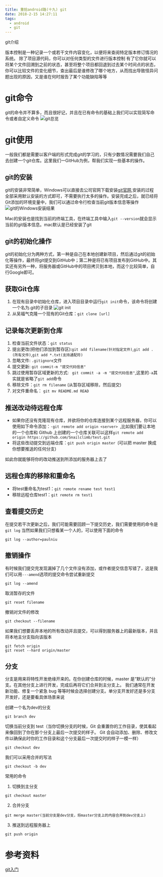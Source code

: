 ```yaml
---
title: 重拾android路(十九) git
date: 2018-2-15 14:27:11
tags:
  - android
  - git
---
```


git介绍
<!--more-->
版本控制是一种记录一个或若干文件内容变化，以便将来查阅特定版本修订情况的系统。 除了项目源代码，你可以对任何类型的文件进行版本控制
有了它你就可以将某个文件回溯到之前的状态，甚至将整个项目都回退到过去某个时间点的状态，你可以比较文件的变化细节，查出最后是谁修改了哪个地方，从而找出导致怪异问题出现的原因，又是谁在何时报告了某个功能缺陷等等

# git命令
git的命令并不算多，而且很好记，并且在已有命令的基础上我们可以实现简写命令或者自定义命令
![git总览](/assets/git/git01.png)

# git使用
一般我们都是需要以客户端的形式完成git的学习的，只有少数情况需要我们自己去创建一个git仓库。这里我们一GitHub为例，帮我们实现一些基本的操作。

## git的安装
git的安装非常简单，Windows可以直接去公司官网下载安装[git官网](https://git-scm.com/),安装的过程全部采用默认安装的方式即可，不需要执行太多的操作。安装完成之后，就已经将Git添加的环境变量中，我们可以通过命令行检查当前git版本信息等操作
![git的Windows安装结果](/assets/git/git02.png)

Mac的安装也是找到当前的终端工具，在终端工具中输入```git --version```就会显示当前的git版本信息。mac默认是已经安装了git

## git的初始化操作
git的初始化分为两种方式，第一种是自己在本地创建新项目，然后通过git的初始化等操作，最终将git提交到GitHub中；第二种是将已有项目发布到GitHub中。其实还有另外一种，将服务器或GitHub中的项目拷贝到本地，而这个比较简单，自行Google即可。

## 获取Git仓库
1. 在现有目录中初始化仓库，进入项目目录中运行```git init```命令，该命令将创建一个名为.git的子目录
![git init](/assets/git/git03.png)
2. 从吴福气克隆一个现有的Git仓库：```git clone [url] ```

## 记录每次更新到仓库
1. 检查当前文件状态：```git status```
2. 提出更改(把他们添加到暂存区):```git add filename(针对指定文件)```,```git add .(所有文件)```,```git add *.txt(支持通配符)```
3. 忽略文件: ```.gitignore```文件
4. 提交更新: ```git commit-m "提交代码信息" ```
5. 跳过使用暂存区域更新的方式: ``` git commit -a -m "提交代码信息"```,这里的```-a```其实就是省略了```git add```命令
6. 移除文件：```git rm filename``` (从暂存区域移除，然后提交)
7. 对文件重命名： ```git mv README.md READ```

## 推送改动待远程仓库
- 如果你还没有克隆现有仓库，并欲将你的仓库连接到某个远程服务器，你可以使用如下命令添加：```·git remote add origin <server> ```,比如我们要让本地的一个仓库和 Github 上创建的一个仓库关联可以这样```git remote add origin https://github.com/Snailclimb/test.git```
- 将这些改动提交到远端仓库：```git push origin master ```(可以把 master 换成你想要推送的任何分支)

如此你就能够将你的改动推送到所添加的服务器上去了

## 远程仓库的移除和重命名
- 将test重命名为test1：```git remote rename test test1```
- 移除远程仓库test1：```git remote rm test1```

## 查看提交历史
在提交若干次更新之后，我们可能需要回顾一下提交历史，我们需要使用的命令是```git log```
当然如果我们只想看某一个人的，可以使用下面的命令
```
git log --author=paulniu
```

## 撤销操作
有时候我们提交完发现漏掉了几个文件没有添加，或作者提交信息写错了，这是我们可以用```---amend```选项的提交命令尝试重新提交
```
git log --amend
```
取消暂存的文件
```
git reset filename
```
撤销对文件的修改
```
git checkout --filename
```
如果我们想要丢弃本地的所有改动并且提交，可以得到服务器上的最新版本，并且将本地主分支指向该版本
```
git fetch origin
git reset --hard origin/master
```

## 分支
分支是用来将特性开发绝缘开来的。在你创建仓库的时候，master 是“默认的”分支。在其他分支上进行开发，完成后再将它们合并到主分支上。
我们通常在开发新功能、修复一个紧急 bug 等等时候会选择创建分支。单分支开发好还是多分支开发好，还是要看具体场景来说

创建一个名为dev的分支
```
git branch dev
```
切换当前分支到 test（当你切换分支的时候，Git 会重置你的工作目录，使其看起来像回到了你在那个分支上最后一次提交的样子。 Git 会自动添加、删除、修改文件以确保此时你的工作目录和这个分支最后一次提交时的样子一模一样）
```
git checkout dev
```
我们可以采用合并的写法
```
git checkout -b dev
```
常用的命令
1. 切换到主分支
```
git checkout master
```
2. 合并分支
```
git merge master(当前分支是dev分支，将master分支上的内容合并到dev分支上)
```
3. 推送到远程服务器上
```
git push origin
```



# 参考资料
[git入门](https://github.com/pengMaster/BestNote/blob/master/docs/tools/Git.md#git-%E4%BD%BF%E7%94%A8%E5%BF%AB%E9%80%9F%E5%85%A5%E9%97%A8)
